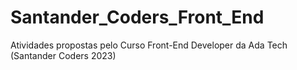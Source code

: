 # Santander_Coders_Front_End
Atividades propostas pelo Curso Front-End Developer da Ada Tech (Santander Coders 2023)
